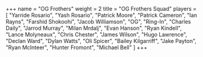 +++
name = "OG Frothers"
weight = 2
title = "OG Frothers Squad"
players = [
  "Yarride Rosario",
  "Yash Rosario",
  "Patrick Moore",
  "Patrick Cameron",
  "Ian Rayns",
  "Farshid Shokoohi",
  "Jacob Williamson",
  "OG",
  "Ring-In",
  "Charles Daily",
  "Jarrod Murray",
  "Milan Mrdalj",
  "Evan Hanson",
  "Ryan Kindell",
  "Lance Molyneaux",
  "Chris Chester",
  "James Wilson",
  "Hugo Lawrence",
  "Declan Ward",
  "Dylan Watts",
  "Oli Spicer",
  "Bailey Kilgarriff",
  "Jake Payton",
  "Ryan McInteer",
  "Hunter Fromont",
  "Michael Bell"
]
+++

